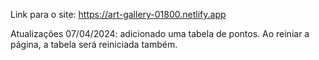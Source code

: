 Link para o site: https://art-gallery-01800.netlify.app

Atualizações 07/04/2024:
adicionado uma tabela de pontos. Ao reiniar a página, a tabela será reiniciada também.
